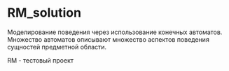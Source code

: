 # RM_solution
Моделирование поведения через использование конечных автоматов. Множество автоматов описывают множество аспектов поведения сущностей предметной области.

RM - тестовый проект

